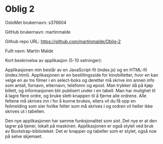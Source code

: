 Oblig 2
=======
OsloMet brukernavn: s376604

GitHub brukernavn: martinmalde

Github repo URL: https://github.com/martinmalde/Oblig-2

Fullt navn: Martin Malde

Kort beskrivelse av applikasjon (5-10 setninger):

Applikasjonen min består av en JavaScript-fil (index.js) og en HTML-fil (index.html).
Applikasjonen er en bestillingsside for kinobilletter, hvor en kan velge en av tre filmer i en select-boks og deretter må skrive inn
annen info som antall, fornavn, etternavn, telefonnr og epost. Man trykker då på kjøp billett, og informasjonen blir publisert under
i en tabell. Man har mulighet til å lagre flere ordre, og bruke slett-knappen til å fjerne alle ordrene.
Alle feltene må skrives inn i for å kunne brukes, ellers vil du få opp en feilmelding som sier hvilke felter som må skrives i og ordren
vil heller ikke skrives ut i tabellen.

Den nye applikasjonen har samme funksjonalitet som sist. Det nye er at den lagrer på tjener, lokalt på maskinen. Applikasjonen er også
stylet ved bruk av Bootstrap-biblioteket. Det er knapper og tabeller som er stylet, også noe på selve skjemaet.

